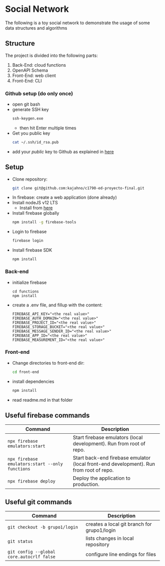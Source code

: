 # Social Network

The following is a toy social network to demonstrate the usage of some data structures and algorithms

## Structure

The project is divided into the following parts:

1. Back-End: cloud functions
2. OpenAPI Schema
3. Front-End: web client
4. Front-End: CLI 

### Github setup (do only once)

* open git bash
* generate SSH key 
    ```bash
    ssh-keygen.exe
    ```
    * then hit Enter multiple times
* Get you public key
    ```bash
    cat ~/.ssh/id_rsa.pub
    ```
* add your *public* key to Github as explained in [here](https://docs.github.com/en/authentication/connecting-to-github-with-ssh/adding-a-new-ssh-key-to-your-github-account)
## Setup
* Clone repository: 
    ```bash
    git clone git@github.com:kajahno/c1790-ed-proyecto-final.git
    ```
* In firebase: create a web application (done already)
* Install nodeJS v12 LTS
    * Install from [here](https://nodejs.org/download/release/latest-v12.x/node-v12.22.12-x64.msi)
* Install firebase globally 
    ```bash
    npm install -g firebase-tools
    ```
* Login to firebase 
    ```bash
    firebase login
    ```
* Install firebase SDK
    ```
    npm install
    ```

### Back-end

* initialize firebase
    ```
    cd functions
    npm install
    ```
* create a .env file, and fillup with the content:
    ```
    FIREBASE_API_KEY="<the real value>"
    FIREBASE_AUTH_DOMAIN="<the real value>"
    FIREBASE_PROJECT_ID="<the real value>"
    FIREBASE_STORAGE_BUCKET="<the real value>"
    FIREBASE_MESSAGE_SENDER_ID="<the real value>"
    FIREBASE_APP_ID="<the real value>"
    FIREBASE_MEASUREMENT_ID="<the real value>"
    ```

### Front-end

* Change directories to front-end dir:
    ```bash
    cd front-end
    ```
* install dependencies
    ```bash
    npm install
    ```
* read readme.md in that folder

## Useful firebase commands

| Command | Description |
|-------- | ----------- |
|`npx firebase emulators:start` | Start firebase emulators (local development). Run from root of repo. |
|`npx firebase emulators:start --only functions` | Start back-end firebase emulator (local front-end development). Run from root of repo. |
|`npx firebase deploy` | Deploy the application to production. |        

## Useful git commands

| Command | Description |
|-------- | ----------- |
|`git checkout -b grupo1/login` | creates a local git branch for grupo1/login |        
|`git status` | lists changes in local repository |        
| `git config --global core.autocrlf false` | configure line endings for files |
